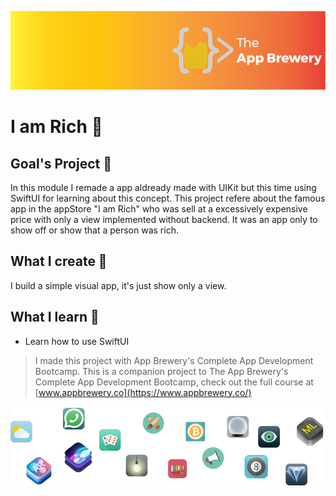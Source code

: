 ![App Brewery Banner](Documentation/AppBreweryBanner.png)

# I am Rich 💎

## Goal's Project 🎯

In this module I remade a app aldready made with UIKit but this time using SwiftUI for learning about this concept. 
This project refere about the famous app in the appStore "I am Rich" who was sell at a excessively expensive price with only a view implemented without backend. It was an app only to show off or show that a person was rich.

## What I create 🧱

I build a simple visual app, it's just show only a view.

## What I learn 📖

* Learn how to use SwiftUI

>I made this project with App Brewery's Complete App Development Bootcamp.
>This is a companion project to The App Brewery's Complete App Development Bootcamp, check out the full course at [www.appbrewery.co](https://www.appbrewery.co/)

![End Banner](Documentation/readme-end-banner.png)
